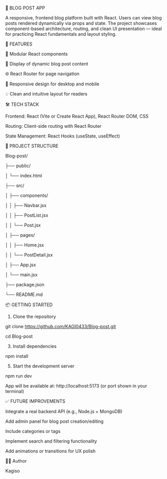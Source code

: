 📰 BLOG POST APP

A responsive, frontend blog platform built with React. Users can view blog posts rendered dynamically via props and state. The project showcases component-based architecture, routing, and clean UI presentation — ideal for practicing React fundamentals and layout styling.

🚀 FEATURES

🧩 Modular React components

📝 Display of dynamic blog post content

🌐 React Router for page navigation

📱 Responsive design for desktop and mobile

💡 Clean and intuitive layout for readers

🛠 TECH STACK

Frontend: React (Vite or Create React App), React Router DOM, CSS

Routing: Client-side routing with React Router

State Management: React Hooks (useState, useEffect)

📁 PROJECT STRUCTURE

Blog-post/

├── public/

│   └── index.html

├── src/

│   ├── components/

│   │   ├── Navbar.jsx

│   │   ├── PostList.jsx

│   │   └── Post.jsx

│   ├── pages/

│   │   ├── Home.jsx

│   │   └── PostDetail.jsx

│   ├── App.jsx

│   └── main.jsx

├── package.json

└── README.md


📦 GETTING STARTED

1. Clone the repository

git clone https://github.com/KAGI0433/Blog-post.git

cd Blog-post

3. Install dependencies

npm install

5. Start the development server

npm run dev

App will be available at: http://localhost:5173 (or port shown in your terminal)

✅ FUTURE IMPROVEMENTS

Integrate a real backend API (e.g., Node.js + MongoDB)

Add admin panel for blog post creation/editing

Include categories or tags

Implement search and filtering functionality

Add animations or transitions for UX polish

🙋‍♂️ Author

Kagiso





